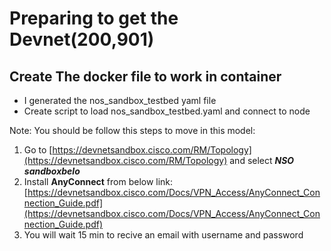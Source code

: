 # Preparing to get the Devnet(200,901)

## Create The docker file to work in container

* I generated the nos_sandbox_testbed yaml file
* Create script to load nos_sandbox_testbed.yaml and connect to node

Note: You should be follow this steps to move in this model:

1. Go to [https://devnetsandbox.cisco.com/RM/Topology](https://devnetsandbox.cisco.com/RM/Topology) and select ***NSO sandboxbelo***
2. Install **AnyConnect** from below link:
   [https://devnetsandbox.cisco.com/Docs/VPN_Access/AnyConnect_Connection_Guide.pdf](https://devnetsandbox.cisco.com/Docs/VPN_Access/AnyConnect_Connection_Guide.pdf)
3. You will wait 15 min to recive an email with username and password
